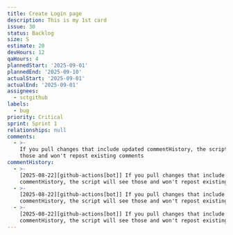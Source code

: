 ```yaml
---
title: Create Login page
description: This is my 1st card
issue: 30
status: Backlog
size: S
estimate: 20
devHours: 12
qaHours: 4
plannedStart: '2025-09-01'
plannedEnd: '2025-09-10'
actualStart: '2025-09-01'
actualEnd: '2025-09-01'
assignees:
  - sctgithub
labels:
  - bug
priority: Critical
sprint: Sprint 1
relationships: null
comments:
  - >-
    If you pull changes that include updated commentHistory, the script will see
    those and won't repost existing comments
commentHistory:
  - >-
    [2025-08-22][github-actions[bot]] If you pull changes that include updated
    commentHistory, the script will see those and won't repost existing comments
  - >-
    [2025-08-22][github-actions[bot]] If you pull changes that include updated
    commentHistory, the script will see those and won't repost existing comments
  - >-
    [2025-08-22][github-actions[bot]] If you pull changes that include updated
    commentHistory, the script will see those and won't repost existing comments
---
```


